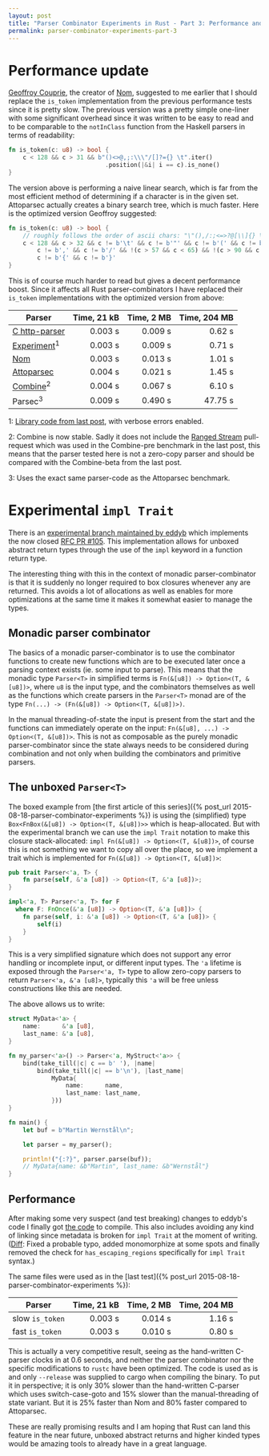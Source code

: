 ```yaml
---
layout: post
title: "Parser Combinator Experiments in Rust - Part 3: Performance and impl Trait"
permalink: parser-combinator-experiments-part-3
---
```


# Performance update

[Geoffroy Couprie](https://github.com/Geal), the creator of [Nom](https://github.com/Geal/nom),
suggested to me earlier that I should replace the ``is_token`` implementation from the previous
performance tests since it is pretty slow. The previous version was a pretty simple one-liner with
some significant overhead since it was written to be easy to read and to be comparable to the
``notInClass`` function from the Haskell parsers in terms of readability:

```rust
fn is_token(c: u8) -> bool {
    c < 128 && c > 31 && b"()<>@,;:\\\"/[]?={} \t".iter()
                           .position(|&i| i == c).is_none()
}
```

The version above is performing a naive linear search, which is far from the most efficient method
of determining if a character is in the given set. Attoparsec actually creates a binary search
tree, which is much faster. Here is the optimized version Geoffroy suggested:

```rust
fn is_token(c: u8) -> bool {
    // roughly follows the order of ascii chars: "\"(),/:;<=>?@[\\]{} \t"
    c < 128 && c > 32 && c != b'\t' && c != b'"' && c != b'(' && c != b')' &&
        c != b',' && c != b'/' && !(c > 57 && c < 65) && !(c > 90 && c < 94) &&
        c != b'{' && c != b'}'
}
```

This is of course much harder to read but gives a decent performance boost. Since it affects all
Rust parser-combinators I have replaced their ``is_token`` implementations with the optimized
version from above:

Parser                   | Time, 21 kB | Time, 2 MB | Time, 204 MB
-------------------------|------------:|-----------:|------------:
[C http-parser]          | 0.003 s     |    0.009 s |  0.62 s
[Experiment]<sup>1</sup> | 0.003 s     |    0.009 s |  0.71 s
[Nom]                    | 0.003 s     |    0.013 s |  1.01 s
[Attoparsec]             | 0.004 s     |    0.021 s |  1.45 s
[Combine]<sup>2</sup>    | 0.004 s     |    0.067 s |  6.10 s
Parsec<sup>3</sup>       | 0.009 s     |    0.490 s | 47.75 s

1: [Library code from last post](https://github.com/m4rw3r/rust_parser_experiments/tree/fifth),
   with verbose errors enabled.

2: Combine is now stable. Sadly it does not include the [Ranged Stream](https://github.com/Marwes/combine/pull/42)
   pull-request which was used in the Combine-pre benchmark in the last post, this means that the
   parser tested here is not a zero-copy parser and should be compared with the Combine-beta from
   the last post.

3: Uses the exact same parser-code as the Attoparsec benchmark.

# Experimental ``impl Trait``

There is an [experimental branch maintained by eddyb](https://github.com/eddyb/rust/commits/calendar-driven-development)
which implements the now closed [RFC PR #105](https://github.com/rust-lang/rfcs/pull/105). This
implementation allows for unboxed abstract return types through the use of the ``impl`` keyword
in a function return type.

The interesting thing with this in the context of monadic parser-combinator is that it is suddenly
no longer required to box closures whenever any are returned. This avoids a lot of allocations
as well as enables for more optimizations at the same time it makes it somewhat easier to manage
the types.

## Monadic parser combinator

The basics of a monadic parser-combinator is to use the combinator functions to create new
functions which are to be executed later once a parsing context exists (ie. some input to parse).
This means that the monadic type ``Parser<T>`` in simplified terms is ``Fn(&[u8]) -> Option<(T, &[u8])>``,
where ``u8`` is the input type, and the combinators themselves as well as the functions which create
parsers in the ``Parser<T>`` monad are of the type ``Fn(...) -> (Fn(&[u8]) -> Option<(T, &[u8])>)``.

In the manual threading-of-state the input is present from the start and the functions can
immediately operate on the input: ``Fn(&[u8], ...) -> Option<(T, &[u8])>``. This is not as
composable as the purely monadic parser-combinator since the state always needs to be considered
during combination and not only when building the combinators and primitive parsers.

## The unboxed ``Parser<T>``

The boxed example from [the first article of this series]({% post_url 2015-08-18-parser-combinator-experiments %})
is using the (simplified) type ``Box<FnBox(&[u8]) -> Option<(T, &[u8])>>`` which is heap-allocated.
But with the experimental branch we can use the ``impl Trait`` notation to make this closure
stack-allocated: ``impl Fn(&[u8]) -> Option<(T, &[u8])>``, of course this is not something we want
to copy all over the place, so we implement a trait which is implemented for ``Fn(&[u8]) -> Option<(T, &[u8])>``:

```rust
pub trait Parser<'a, T> {
    fn parse(self, &'a [u8]) -> Option<(T, &'a [u8])>;
}

impl<'a, T> Parser<'a, T> for F
  where F: FnOnce(&'a [u8]) -> Option<(T, &'a [u8])> {
    fn parse(self, i: &'a [u8]) -> Option<(T, &'a [u8])> {
        self(i)
    }
}
```

This is a very simplified signature which does not support any error handling or incomplete input,
or different input types. The ``'a`` lifetime is exposed through the ``Parser<'a, T>`` type to
allow zero-copy parsers to return ``Parser<'a, &'a [u8]>``, typically this ``'a`` will be free
unless constructions like this are needed.

The above allows us to write:

```rust
struct MyData<'a> {
    name:      &'a [u8],
    last_name: &'a [u8],
}

fn my_parser<'a>() -> Parser<'a, MyStruct<'a>> {
    bind(take_till(|c| c == b' '), |name|
        bind(take_till(|c| == b'\n'), |last_name|
            MyData{
                name:      name,
                last_name: last_name,
            }))
}

fn main() {
    let buf = b"Martin Wernstål\n";

    let parser = my_parser();

    println!("{:?}", parser.parse(buf));
    // MyData{name: &b"Martin", last_name: &b"Wernstål"}
}
```

## Performance

After making some very suspect (and test breaking) changes to eddyb's code I finally got
[the code](https://github.com/m4rw3r/rust_parser_experiments/tree/ebedd36f2f7e19171c65e38fdee3822d5daa4090)
to compile. This also includes avoiding any kind of linking since metadata is broken for
``impl Trait`` at the moment of writing. ([Diff](https://gist.github.com/m4rw3r/9128819a56db444ba402):
Fixed a probable typo, added monomorphize at some spots and finally removed the check for
``has_escaping_regions`` specifically for ``impl Trait`` syntax.)

The same files were used as in the [last test]({% post_url 2015-08-18-parser-combinator-experiments %}):

Parser             | Time, 21 kB | Time, 2 MB | Time, 204 MB
-------------------|------------:|-----------:|------------:
slow ``is_token``  | 0.003 s     | 0.014 s    | 1.16 s
fast ``is_token``  | 0.003 s     | 0.010 s    | 0.80 s

This is actually a very competitive result, seeing as the hand-written C-parser clocks in at 0.6
seconds, and neither the parser combinator nor the specific modifications to ``rustc`` have been
optimized. The code is used as is and only ``--release`` was supplied to cargo when compiling
the binary. To put it in perspective; it is only 30% slower than the hand-written C-parser which uses
switch-case-goto and 15% slower than the manual-threading of state variant. But it is  25% faster
than Nom and 80% faster compared to Attoparsec.

These are really promising results and I am hoping that Rust can land this feature in the near
future, unboxed abstract returns and higher kinded types would be amazing tools to already have in
a great language.

[C http-parser]: https://github.com/bos/attoparsec/blob/4f137347be02106765f6897059b88219c79bb86c/examples/rfc2616.c
[Attoparsec]: https://github.com/bos/attoparsec/blob/4f137347be02106765f6897059b88219c79bb86c/examples/RFC2616.hs
[Experiment]: https://gist.github.com/m4rw3r/cda66a9308ecb91f7147
[Combine]: https://gist.github.com/m4rw3r/4e82c4ee10deb1e141fc
[Nom]: https://gist.github.com/m4rw3r/54f7d80a3a5232c85d79
